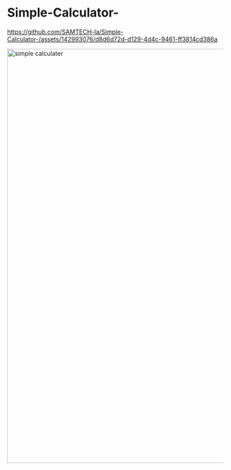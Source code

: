 # Simple-Calculator-


https://github.com/SAMTECH-la/Simple-Calculator-/assets/142993076/d8d6d72d-d129-4d4c-9461-ff3814cd386a

<img width="960" alt="simple calculater" src="https://github.com/SAMTECH-la/Simple-Calculator-/assets/142993076/b9bd586f-abaf-46d1-87fe-dbb0acdcb0cf">
